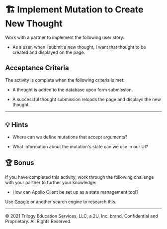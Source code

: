 # 🏗️ Implement Mutation to Create New Thought

Work with a partner to implement the following user story:

* As a user, when I submit a new thought, I want that thought to be created and displayed on the page.

## Acceptance Criteria

The activity is complete when the following criteria is met:

* A thought is added to the database upon form submission.

* A successful thought submission reloads the page and displays the new thought.

---

## 💡 Hints

* Where can we define mutations that accept arguments?

* What information about the mutation's state can we use in our UI? 

## 🏆 Bonus

If you have completed this activity, work through the following challenge with your partner to further your knowledge:

* How can Apollo Client be set up as a state management tool?

Use [Google](https://www.google.com) or another search engine to research this.

---
© 2021 Trilogy Education Services, LLC, a 2U, Inc. brand. Confidential and Proprietary. All Rights Reserved.
